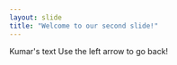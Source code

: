 ```yaml
---
layout: slide
title: "Welcome to our second slide!"
---
```

Kumar's text
Use the left arrow to go back!
